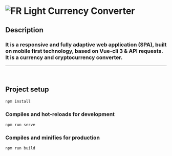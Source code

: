 # ![FR](/dist/favicons/favicon.ico) Light Currency Converter

## Description

### **It is a responsive and fully adaptive web application (SPA), built on mobile first technology, based on Vue-cli 3 & API requests. It is a currency and cryptocurrency converter.**

***
<br/>

## Project setup
```
npm install
```

### Compiles and hot-reloads for development
```
npm run serve
```

### Compiles and minifies for production
```
npm run build
```